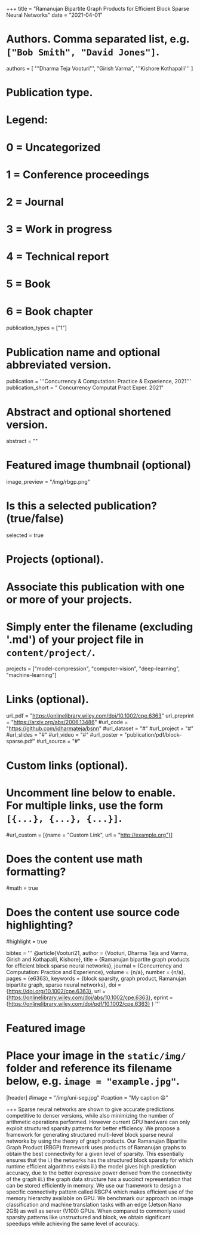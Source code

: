 +++
title = "Ramanujan Bipartite Graph Products for Efficient Block Sparse Neural Networks"
date = "2021-04-01"
# Authors. Comma separated list, e.g. `["Bob Smith", "David Jones"]`.
authors = [
    '''Dharma Teja Vooturi''',
    "Girish Varma",
    '''Kishore Kothapalli'''
]

# Publication type.
# Legend:
# 0 = Uncategorized
# 1 = Conference proceedings
# 2 = Journal
# 3 = Work in progress
# 4 = Technical report
# 5 = Book
# 6 = Book chapter
publication_types = ["1"]

# Publication name and optional abbreviated version.
publication = '''Concurrency & Computation: Practice & Experience, 2021'''
publication_short = " Concurrency Computat Pract Exper. 2021"

# Abstract and optional shortened version.
abstract = ""

# Featured image thumbnail (optional)
image_preview = "/img/rbgp.png"

# Is this a selected publication? (true/false)
selected = true

# Projects (optional).
#   Associate this publication with one or more of your projects.
#   Simply enter the filename (excluding '.md') of your project file in `content/project/`.
projects = ["model-compression", "computer-vision", "deep-learning", "machine-learning"]

# Links (optional).
url_pdf = "https://onlinelibrary.wiley.com/doi/10.1002/cpe.6363"
url_preprint = "https://arxiv.org/abs/2006.13486"
#url_code = "https://github.com/idharmateja/bsnn"
#url_dataset = "#"
#url_project = "#"
#url_slides = "#"
#url_video = "#"
#url_poster = "publication/pdf/block-sparse.pdf"
#url_source = "#"

# Custom links (optional).
#   Uncomment line below to enable. For multiple links, use the form `[{...}, {...}, {...}]`.
#url_custom = [{name = "Custom Link", url = "http://example.org"}]

# Does the content use math formatting?
#math = true

# Does the content use source code highlighting?
#highlight = true

bibtex = '''
@article{Vooturi21,
author = {Vooturi, Dharma Teja and Varma, Girish and Kothapalli, Kishore},
title = {Ramanujan bipartite graph products for efficient block sparse neural networks},
journal = {Concurrency and Computation: Practice and Experience},
volume = {n/a},
number = {n/a},
pages = {e6363},
keywords = {block sparsity, graph product, Ramanujan bipartite graph, sparse neural networks},
doi = {https://doi.org/10.1002/cpe.6363},
url = {https://onlinelibrary.wiley.com/doi/abs/10.1002/cpe.6363},
eprint = {https://onlinelibrary.wiley.com/doi/pdf/10.1002/cpe.6363}
}
'''
# Featured image
# Place your image in the `static/img/` folder and reference its filename below, e.g. `image = "example.jpg"`.
[header]
#image = "/img/uni-seg.jpg"
#caption = "My caption :smile:"


+++
Sparse neural networks are shown to give accurate predictions competitive to denser versions, while also minimizing the number of arithmetic operations performed. However current GPU hardware can only exploit structured sparsity patterns for better efficiency.  We propose a framework  for generating structured multi-level block sparse neural networks by using the theory of graph products. Our  Ramanujan Bipartite Graph Product (RBGP) framework  uses products of Ramanujan graphs to obtain the best connectivity for a given level of sparsity. This essentially ensures that the i.) the networks has the structured block sparsity for which runtime efficient algorithms exists ii.) the model gives high prediction accuracy, due to the better expressive power derived from the connectivity of the graph iii.) the graph data structure has a succinct representation that can be stored efficiently in memory. We use our framework to design a specific connectivity pattern called RBGP4 which makes efficient use of the memory hierarchy available on GPU. We benchmark our approach on image classification and machine translation  tasks with an edge (Jetson Nano 2GB) as well as server (V100) GPUs. When compared to commonly used sparsity patterns like unstructured and block, we obtain significant speedups while achieving the same level of accuracy.
